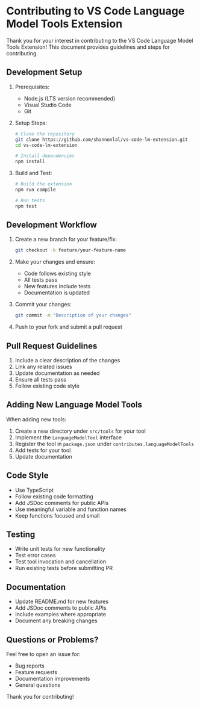 # Contributing to VS Code Language Model Tools Extension

Thank you for your interest in contributing to the VS Code Language Model Tools Extension! This document provides guidelines and steps for contributing.

## Development Setup

1. Prerequisites:

   - Node.js (LTS version recommended)
   - Visual Studio Code
   - Git

2. Setup Steps:

   ```bash
   # Clone the repository
   git clone https://github.com/shannonlal/vs-code-lm-extension.git
   cd vs-code-lm-extension

   # Install dependencies
   npm install
   ```

3. Build and Test:

   ```bash
   # Build the extension
   npm run compile

   # Run tests
   npm test
   ```

## Development Workflow

1. Create a new branch for your feature/fix:

   ```bash
   git checkout -b feature/your-feature-name
   ```

2. Make your changes and ensure:

   - Code follows existing style
   - All tests pass
   - New features include tests
   - Documentation is updated

3. Commit your changes:

   ```bash
   git commit -m "Description of your changes"
   ```

4. Push to your fork and submit a pull request

## Pull Request Guidelines

1. Include a clear description of the changes
2. Link any related issues
3. Update documentation as needed
4. Ensure all tests pass
5. Follow existing code style

## Adding New Language Model Tools

When adding new tools:

1. Create a new directory under `src/tools` for your tool
2. Implement the `LanguageModelTool` interface
3. Register the tool in `package.json` under `contributes.languageModelTools`
4. Add tests for your tool
5. Update documentation

## Code Style

- Use TypeScript
- Follow existing code formatting
- Add JSDoc comments for public APIs
- Use meaningful variable and function names
- Keep functions focused and small

## Testing

- Write unit tests for new functionality
- Test error cases
- Test tool invocation and cancellation
- Run existing tests before submitting PR

## Documentation

- Update README.md for new features
- Add JSDoc comments to public APIs
- Include examples where appropriate
- Document any breaking changes

## Questions or Problems?

Feel free to open an issue for:

- Bug reports
- Feature requests
- Documentation improvements
- General questions

Thank you for contributing!
